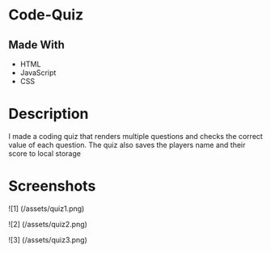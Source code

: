 # Code-Quiz

## Made With
  * HTML
  * JavaScript
  * CSS

# Description
I made a coding quiz that renders multiple questions and checks the correct value of each question. The quiz also saves the players name and their score to local storage

# Screenshots

![1] (/assets/quiz1.png)

![2] (/assets/quiz2.png)

![3] (/assets/quiz3.png)

